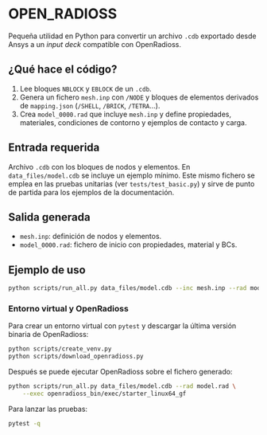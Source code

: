 # OPEN_RADIOSS

Pequeña utilidad en Python para convertir un archivo ``.cdb`` exportado desde
Ansys a un *input deck* compatible con OpenRadioss.

## ¿Qué hace el código?

1. Lee bloques ``NBLOCK`` y ``EBLOCK`` de un ``.cdb``.
2. Genera un fichero ``mesh.inp`` con ``/NODE`` y bloques de elementos
   derivados de ``mapping.json`` (``/SHELL``, ``/BRICK``, ``/TETRA``...).
3. Crea ``model_0000.rad`` que incluye ``mesh.inp`` y define propiedades,
   materiales, condiciones de contorno y ejemplos de contacto y carga.

## Entrada requerida

Archivo ``.cdb`` con los bloques de nodos y elementos. En ``data_files/model.cdb`` se incluye un ejemplo mínimo. Este mismo fichero se emplea en las pruebas
unitarias (ver ``tests/test_basic.py``) y sirve de punto de partida para los
ejemplos de la documentación.

## Salida generada

 - ``mesh.inp``: definición de nodos y elementos.
 - ``model_0000.rad``: fichero de inicio con propiedades, material y BCs.

## Ejemplo de uso

```bash
python scripts/run_all.py data_files/model.cdb --inc mesh.inp --rad model_0000.rad
```

### Entorno virtual y OpenRadioss

Para crear un entorno virtual con `pytest` y descargar la última
versión binaria de OpenRadioss:

```bash
python scripts/create_venv.py
python scripts/download_openradioss.py
```

Después se puede ejecutar OpenRadioss sobre el fichero generado:

```bash
python scripts/run_all.py data_files/model.cdb --rad model.rad \
    --exec openradioss_bin/exec/starter_linux64_gf
```

Para lanzar las pruebas:

```bash
pytest -q
```
